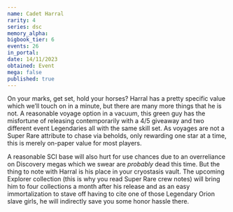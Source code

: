 ```yaml
---
name: Cadet Harral
rarity: 4
series: dsc
memory_alpha:
bigbook_tier: 6
events: 26
in_portal:
date: 14/11/2023
obtained: Event
mega: false
published: true
---
```


On your marks, get set, hold your horses? Harral has a pretty specific value which we’ll touch on in a minute, but there are many more things that he is not. A reasonable voyage option in a vacuum, this green guy has the misfortune of releasing contemporarily with a 4/5 giveaway and two different event Legendaries all with the same skill set. As voyages are not a Super Rare attribute to chase via beholds, only rewarding one star at a time, this is merely on-paper value for most players.

A reasonable SCI base will also hurt for use chances due to an overreliance on Discovery megas which we swear are *probably* dead this time. But the thing to note with Harral is his place in your cryostasis vault. The upcoming Explorer collection (this is why you read Super Rare crew notes) will bring him to four collections a month after his release and as an easy immortalization to stave off having to cite one of those Legendary Orion slave girls, he will indirectly save you some honor hassle there.
